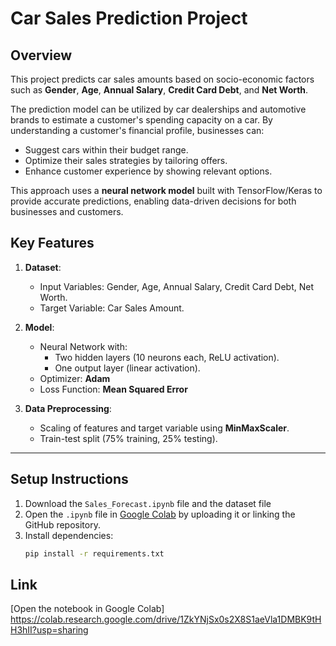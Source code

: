 # Car Sales Prediction Project

## Overview
This project predicts car sales amounts based on socio-economic factors such as **Gender**, **Age**, **Annual Salary**, **Credit Card Debt**, and **Net Worth**. 

The prediction model can be utilized by car dealerships and automotive brands to estimate a customer's spending capacity on a car. By understanding a customer's financial profile, businesses can:
- Suggest cars within their budget range.
- Optimize their sales strategies by tailoring offers.
- Enhance customer experience by showing relevant options.

This approach uses a **neural network model** built with TensorFlow/Keras to provide accurate predictions, enabling data-driven decisions for both businesses and customers.

## Key Features
1. **Dataset**:
   - Input Variables: Gender, Age, Annual Salary, Credit Card Debt, Net Worth.
   - Target Variable: Car Sales Amount.

2. **Model**:
   - Neural Network with:
     - Two hidden layers (10 neurons each, ReLU activation).
     - One output layer (linear activation).
   - Optimizer: **Adam**
   - Loss Function: **Mean Squared Error**

3. **Data Preprocessing**:
   - Scaling of features and target variable using **MinMaxScaler**.
   - Train-test split (75% training, 25% testing).

---
## Setup Instructions
1. Download the `Sales_Forecast.ipynb` file and the dataset file
2. Open the `.ipynb` file in [Google Colab](https://colab.research.google.com/) by uploading it 
   or linking the GitHub repository.
3. Install dependencies:
   ```bash
   pip install -r requirements.txt
## Link 
[Open the notebook in Google Colab] https://colab.research.google.com/drive/1ZkYNjSx0s2X8S1aeVla1DMBK9tHH3hII?usp=sharing
